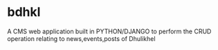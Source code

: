 # bdhkl
A CMS web application built in PYTHON/DJANGO to perform the CRUD operation relating to news,events,posts of Dhulikhel
